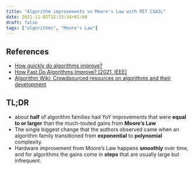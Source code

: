 ```yaml
---
title: "Algorithm improvements vs Moore's Law with MIT CSAIL"
date: 2021-11-02T12:33:34+01:00
draft: false
tags: ["algorithms", "Moore's Law"]
---
```


## References

- [How quickly do algorithms improve?](https://news.mit.edu/2021/how-quickly-do-algorithms-improve-0920)
- [How Fast Do Algorithms Improve? [2021, IEEE]](https://ieeexplore.ieee.org/document/9540991)
- [Algorithm Wiki: Crowdsourced resources on algorithms and their development](http://algorithm-wiki.org/wiki/Main_Page)

## TL;DR

- about **half** of algorithm families had YoY improvements that were **equal to or larger** than the much-touted gains from **Moore’s Law**
- The single biggest change that the authors observed came when an algorithm family transitioned from **exponential** to **polynomial** complexity.
- Hardware improvement from Moore’s Law happens **smoothly** over time, and for algorithms the gains come in **steps** that are usually large but infrequent.
